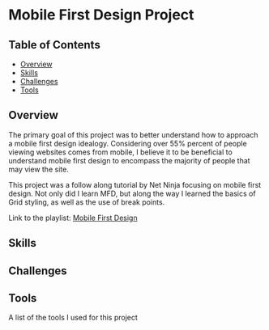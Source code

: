 # Mobile First Design Project

## Table of Contents
   - [Overview](#overview)
   - [Skills](#skills)
   - [Challenges](#challenges)
   - [Tools](#tools)



## Overview
The primary goal of this project was to better understand how
to approach a mobile first design idealogy. Considering over 55% percent of people viewing websites comes from mobile, I believe it to be beneficial to understand mobile first design to encompass the majority of people that may view the site.

This project was a follow along tutorial by Net Ninja focusing on mobile first design. Not only did I learn MFD, but along the way I learned the basics of Grid styling, as well as the use of break points.

Link to the playlist: [Mobile First Design](https://www.youtube.com/playlist?list=PL4cUxeGkcC9hH1tAjyUPZPjbj-7s200a4)

## Skills

## Challenges

## Tools
A list of the tools I used for this project